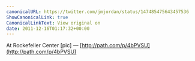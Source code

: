```yaml
---
canonicalURL: https://twitter.com/jmjordan/status/147485475643457536
ShowCanonicalLink: true
CanonicalLinkText: View original on
date: 2011-12-16T01:17:32+00:00
---
```

At Rockefeller Center [pic] — [http://path.com/p/4bPVSU](http://path.com/p/4bPVSU)